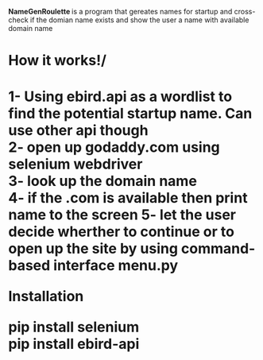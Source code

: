 <b>NameGenRoulette </b> is a program that gereates names for startup and cross-check if the domian name exists and show the user a name with available domain name 

<h1> How it works!/<h1> 

1- Using ebird.api as a wordlist to find the potential startup name. Can use other api though   
2- open up godaddy.com using selenium webdriver  
3- look up the domain name  
4- if the .com is available then print name to the screen 
5- let the user decide wherther to continue or to open up the site by using command-based interface menu.py 

Installation

pip install selenium <br /> 
pip install ebird-api
